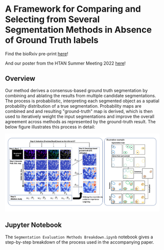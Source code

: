 # A Framework for Comparing and Selecting from Several Segmentation Methods in Absence of Ground Truth labels

Find the bioRxiv pre-print [here](https://www.biorxiv.org/content/10.1101/2023.02.23.529809v1)!

And our poster from the HTAN Summer Meeting 2022 [here](https://github.com/lstrgar/seg-eval/files/9339751/HTAN_Abstract_TNP-TMA_analysis_final.pdf)!

## Overview

Our method derives a consensus-based ground truth segmentation by combining and ablating the results from multiple candidate segmentations. The process is probabilistic, interpreting each segmented object as a spatial probability distribution of a true segmentation. Probability maps are combined and and resulting "ground-truth" map is derived, which is then used to iteratively weight the input segmentations and improve the overall agreement across methods as represented by the ground-truth result. The below figure illustrates this process in detail:

![seg-eval](seg_eval_fig.png)

## Jupyter Notebook
The `Segmentation Evaluation Methods Breakdown.ipynb` notebook gives a step-by-step breakdown of the process used in the accompanying paper.


